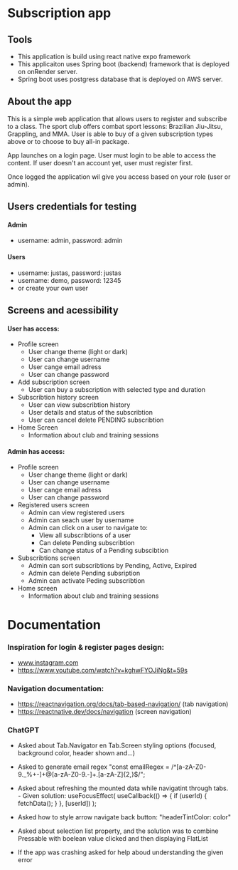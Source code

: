 # Subscription app

## Tools

- This application is build using react native expo framework
- This applicaiton uses Spring boot (backend) framework that is deployed on onRender server.
- Spring boot uses postgress database that is deployed on AWS server.

## About the app

This is a simple web application that allows users to register and subscribe to a class.
The sport club offers combat sport lessons: Brazilian Jiu-Jitsu, Grappling, and MMA.
User is able to buy of a given subscription types above or to choose to buy all-in package.

App launches on a login page. User must login to be able to access the content. If user doesn't an
account yet, user must register first.

Once logged the application wil give you access based on your role (user or admin).

## Users credentials for testing

#### Admin

- username: admin, password: admin

#### Users

- username: justas, password: justas
- username: demo, password: 12345
- or create your own user

## Screens and acessibility

#### User has access:

- Profile screen
  - User change theme (light or dark)
  - User can change username
  - User cange email adress
  - User can change password
- Add subscription screen
  - User can buy a subscription with selected type and duration
- Subscribtion history screen
  - User can view subscribtion history
  - User details and status of the subscribtion
  - User can cancel delete PENDING subscribtion
- Home Screen
  - Information about club and training sessions

#### Admin has access:

- Profile screen
  - User change theme (light or dark)
  - User can change username
  - User cange email adress
  - User can change password
- Registered users screen
  - Admin can view registered users
  - Admin can seach user by username
  - Admin can click on a user to navigate to:
    - View all subscribtions of a user
    - Can delete Pending subscribtion
    - Can change status of a Pending subscibtion
- Subscribtions screen
  - Admin can sort subscribtions by Pending, Active, Expired
  - Admin can delete Pending subsription
  - Admin can activate Peding subscribtion
- Home screen
  - Information about club and training sessions

# Documentation

### Inspiration for login & register pages design:

- www.instagram.com
- https://www.youtube.com/watch?v=kghwFYOJiNg&t=59s

### Navigation documentation:

- https://reactnavigation.org/docs/tab-based-navigation/ (tab navigation)
- https://reactnative.dev/docs/navigation (screen navigation)

### ChatGPT

- Asked about Tab.Navigator en Tab.Screen styling options (focused, background color, header shown and...)
- Asked to generate email regex "const emailRegex = /^[a-zA-Z0-9._%+-]+@[a-zA-Z0-9.-]+\.[a-zA-Z]{2,}$/";
- Asked about refreshing the mounted data while navigatint through tabs. - Given solution:
  useFocusEffect(
  useCallback(() => {
  if (userId) {
  fetchData();
  }
  }, [userId])
  );

- Asked how to style arrow navigate back button: "headerTintColor: color"

- Asked about selection list property, and the solution was to combine Pressable with boelean value clicked
  and then displaying FlatList
- If the app was crashing asked for help aboud understanding the given error
